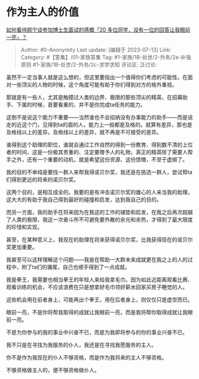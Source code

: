 # 作为主人的价值
[如何看待颜宁谈参加博士生面试的感概「20 多位同学，没有一位的回答让我眼前一亮」？](https://www.zhihu.com/question/611324507/answer/3116131748)

> Author: #0-Anonymity
> Last update: [编辑于 2023-07-13]
> Link:
> Category: #【答集】/01-家族答集
> Tag: #1-家族/1B-处世/2-外务/2a-补强原则 #1-家族/1B-处世/2-外务/2c-求学求知
> 评论区:
> 泛讨论:

虽然不一定当事人就是这么想的，但这里要指出一个值得你们考虑的可能性。在面对一些顶尖的人物的时候，这个角度可能有助于你们得到对方的格外重视。

那就是有一些人，尤其是触摸过人类的边界、极限的那些顶尖的精英，在招募助手、下属的时候，首要看重的，并不是你完成ta任务的能力。

这倒不是说这个能力不重要——当然谁也不会招纳没有办事能力的助手——而是说走的近这个门，见得到ta的面的人，能力上一般都是及格的。就算有差异，那也是及格线以上的差异。及格线以上的差异，就不再是不可接受的差异。

谁得到这个助理的职位，谁就会通过工作自然的得到一份教育、得到数不清的上位者的时间，这是一份极其贵重的、注定要赠予人的礼物，真正的精英除了需要人帮手之外，还有一个重要的动机，就是希望这份资源、这份馈赠，不至于虚掷了。

我的目的不单纯是要找一群人来帮我得诺贝尔奖，我还是在挑选一群人，尝试帮ta们得到更远的将来的诺贝尔奖。

这两个目的，是相互成全的。我要的是有冲击诺贝尔奖的雄心的人来当我的助理，这大大的有助于我自己得到最好的碰撞和启发，达到我自己的目的。

而另一方面，我的助手在将来因为在我这的工作的铺垫和启发，在我之后再次超越了人类的极限，我这一次奋斗所不可避免要外散的余光和余热，才得到了最大限度的珍惜和实现。

甚至，在某种意义上，我现在的助理在将来获得诺贝尔奖，比我获得现在的诺贝尔奖更加重要。

我甚至可以这样理解这个问题——我是在帮助一大群未来成就更在我之上的人的过程中，附了ta们的骥尾，自己也顺手得到了一点成就。

我是拳王，我需要也相当拳王的年轻人来给我拿毛巾。因为如此近距离观看比赛、观看训练的机会，不应该浪费在只是想拿好毛巾领好薪水回家买房子睡觉的人。

这些机会用在前者身上，可能再出个拳王，用在后者身上，则仅仅只是虚空而已。

眼前一亮，不是你将帮我取得的成就让我眼前一亮，而是我将帮你取得成就让我眼前一亮。

不是为你参与的我的事业中兴奋不已，而是为我即将参与的你的事业兴奋不已。

我不只是在寻找为我服务的仆人，我还是在寻找我愿服务的主人。

你不是作为我现在的仆人不够资格，而是作为我将来的主人不够资格。

不够资格做主人的，便不够资格做仆人。
